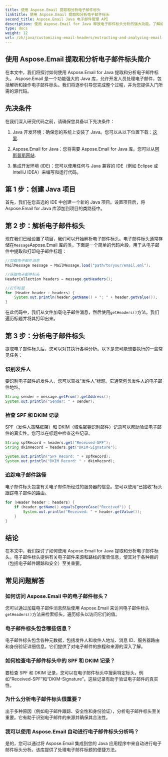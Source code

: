 ```yaml
---
title: 使用 Aspose.Email 提取和分析电子邮件标头
linktitle: 使用 Aspose.Email 提取和分析电子邮件标头
second_title: Aspose.Email Java 电子邮件管理 API
description: 使用 Aspose.Email for Java 释放电子邮件标头分析的强大功能。了解如何提取和分析电子邮件标头以增强电子邮件跟踪和安全性。
type: docs
weight: 12
url: /zh/java/customizing-email-headers/extracting-and-analyzing-email-headers/
---
```


## 使用 Aspose.Email 提取和分析电子邮件标头简介

在本文中，我们将探讨如何使用 Aspose.Email for Java 提取和分析电子邮件标头。 Aspose.Email 是一个功能强大的 Java 库，允许开发人员处理电子邮件，包括解析和操作电子邮件标头。我们将逐步引导您完成整个过程，并为您提供入门所需的源代码。

## 先决条件

在我们深入研究代码之前，请确保您具备以下先决条件：

1.  Java 开发环境：确保您的系统上安装了 Java。您可以从以下位置下载：[这里](https://www.oracle.com/java/technologies/javase-downloads.html).

2.  Aspose.Email for Java：您将需要 Aspose.Email for Java 库。您可以从[阿斯普斯网站](https://releases.aspose.com/email/java/).

3. 集成开发环境 (IDE)：您可以使用任何与 Java 兼容的 IDE（例如 Eclipse 或 IntelliJ IDEA）来编写和运行代码。

## 第 1 步：创建 Java 项目

首先，我们在您首选的 IDE 中创建一个新的 Java 项目。设置项目后，将 Aspose.Email for Java 库添加到项目的类路径中。

## 第 2 步：解析电子邮件标头

现在我们已经设置了项目，我们可以开始解析电子邮件标头。电子邮件标头通常存储在`Message`Aspose.Email 库的类。下面是一个简单的代码片段，用于从电子邮件中提取和打印电子邮件标题：

```java
//加载电子邮件消息
MailMessage message = MailMessage.load("path/to/your/email.eml");

//获取电子邮件标头
HeaderCollection headers = message.getHeaders();

//打印标题
for (Header header : headers) {
    System.out.println(header.getName() + ": " + header.getValue());
}
```

在此代码中，我们从文件加载电子邮件消息，然后使用`getHeaders()`方法。我们遍历标题并将其打印出来。

## 第 3 步：分析电子邮件标头

提取电子邮件标头后，您可以对其执行各种分析。以下是您可能想要执行的一些常见任务：

### 识别发件人

要识别电子邮件的发件人，您可以查找“发件人”标题。它通常包含发件人的电子邮件地址。

```java
String sender = message.getFrom().getAddress();
System.out.println("Sender: " + sender);
```

### 检查 SPF 和 DKIM 记录

SPF（发件人策略框架）和 DKIM（域名密钥识别邮件）记录可以帮助验证电子邮件的真实性。您可以在标题中检查这些记录。

```java
String spfRecord = headers.get("Received-SPF");
String dkimRecord = headers.get("DKIM-Signature");

System.out.println("SPF Record: " + spfRecord);
System.out.println("DKIM Record: " + dkimRecord);
```

### 追踪电子邮件路径

电子邮件标头包含有关电子邮件所经过的服务器的信息。您可以使用“已接收”标头跟踪电子邮件的路由。

```java
for (Header header : headers) {
    if (header.getName().equalsIgnoreCase("Received")) {
        System.out.println("Received: " + header.getValue());
    }
}
```

## 结论

在本文中，我们探讨了如何使用 Aspose.Email for Java 提取和分析电子邮件标头。电子邮件标头提供有关电子邮件来源和路线的宝贵信息，使其对于各种目的（包括电子邮件跟踪和安全）至关重要。

## 常见问题解答

### 如何访问 Aspose.Email 中的电子邮件标头？

您可以通过加载电子邮件消息然后使用 Aspose.Email 来访问电子邮件标头`getHeaders()`方法来检索标头。遍历标头以访问它们的值。

### 电子邮件标头包含哪些信息？

电子邮件标头包含各种元数据，包括发件人和收件人地址、消息 ID、服务器路由和身份验证详细信息。它们提供了对电子邮件的旅程和来源的深入了解。

### 如何检查电子邮件标头中的 SPF 和 DKIM 记录？

要检查 SPF 和 DKIM 记录，您可以在电子邮件标头中搜索特定标头，例如“Received-SPF”和“DKIM-Signature”。这些记录有助于验证电子邮件的真实性。

### 为什么分析电子邮件标头很重要？

出于多种原因（例如电子邮件跟踪、安全性和身份验证），分析电子邮件标头至关重要。它有助于识别电子邮件的来源并确保其合法性。

### 我可以使用 Aspose.Email 自动进行电子邮件标头分析吗？

是的，您可以通过将 Aspose.Email 集成到您的 Java 应用程序中来自动进行电子邮件标头分析。该库提供了处理电子邮件标题的便捷方法。